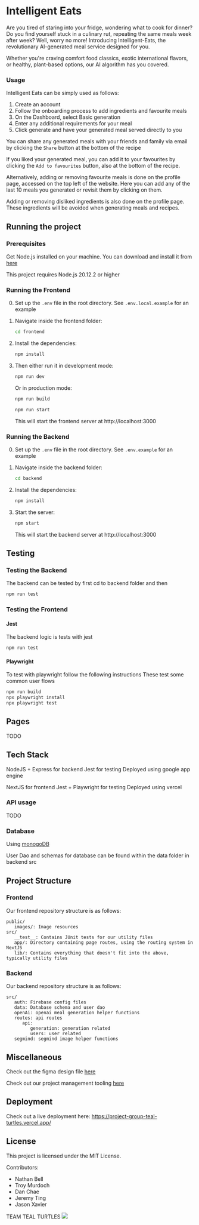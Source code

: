 # Intelligent Eats

Are you tired of staring into your fridge, wondering what to cook for dinner? Do you find yourself stuck in a culinary rut, repeating the same meals week after week? Well, worry no more! Introducing Intelligent-Eats, the revolutionary AI-generated meal service designed for you.

Whether you're craving comfort food classics, exotic international flavors, or healthy, plant-based options, our AI algorithm has you covered.

### Usage

Intelligent Eats can be simply used as follows:

1. Create an account
2. Follow the onboarding process to add ingredients and favourite meals
3. On the Dashboard, select Basic generation
4. Enter any additional requirements for your meal
5. Click generate and have your generated meal served directly to you

You can share any generated meals with your friends and family via email by clicking the `Share` button at the bottom of the recipe

If you liked your generated meal, you can add it to your favourites by clicking the `Add to favourites` button, also at the bottom of the recipe.

Alternatively, adding or removing favourite meals is done on the profile page, accessed on the top left of the website. Here you can add any of the last 10 meals you generated or revisit them by clicking on them.

Adding or removing disliked ingredients is also done on the profile page. These ingredients will be avoided when generating meals and recipes.

## Running the project

### Prerequisites

Get Node.js installed on your machine. You can download and install it from [here](https://nodejs.org/en/download/current)

This project requires Node.js 20.12.2 or higher

### Running the Frontend

0. Set up the `.env` file in the root directory. See `.env.local.example` for an example

1. Navigate inside the frontend folder:

   ```bash
   cd frontend
   ```

2. Install the dependencies:

   ```bash
   npm install
   ```

3. Then either run it in development mode:

   ```bash
   npm run dev
   ```

   Or in production mode:

   ```bash
   npm run build
   ```

   ```bash
   npm run start
   ```

   This will start the frontend server at http://localhost:3000

### Running the Backend

0. Set up the `.env` file in the root directory. See `.env.example` for an example

1. Navigate inside the backend folder:

   ```bash
   cd backend
   ```

2. Install the dependencies:

   ```bash
   npm install
   ```

3. Start the server:

   ```bash
   npm start
   ```

   This will start the backend server at http://localhost:3000

## Testing

### Testing the Backend

The backend can be tested by first cd to backend folder and then

```bash
npm run test
```

### Testing the Frontend

#### Jest

The backend logic is tests with jest

```bash
npm run test
```

#### Playwright

To test with playwright follow the following instructions
These test some common user flows

```bash
npm run build
npx playwright install
npx playwright test
```

## Pages

TODO

## Tech Stack

NodeJS + Express for backend
Jest for testing
Deployed using google app engine

NextJS for frontend
Jest + Playwright for testing
Deployed using vercel

### API usage

TODO

### Database

Using [monogoDB](https://www.mongodb.com/)

User Dao and schemas for database can be found within the data folder in backend src

## Project Structure

### Frontend

Our frontend repository structure is as follows:

```
public/
   images/: Image resources
src/
   __test__: Contains JUnit tests for our utility files
   app/: Directory containing page routes, using the routing system in NextJS
   lib/: Contains everything that doesn't fit into the above, typically utility files
```

### Backend

Our backend repository structure is as follows:

```
src/
   auth: Firebase config files
   data: Database schema and user dao
   openAi: openai meal generation helper functions
   routes: api routes
      api:
         generation: generation related
         users: user related
   segmind: segmind image helper functions
```

## Miscellaneous

Check out the figma design file [here](https://www.figma.com/file/sqO8dyu3wTHNfGy3RJjkcR/750-wireframe?type=design&node-id=2%3A2&mode=design&t=eZQL2zIErd7BnnJH-1)

Check out our project management tooling [here](https://trello.com/invite/750team1/ATTIe553059ddbcf84a85e1f14055027679b9EE006EB)

## Deployment

Check out a live deployment here:
https://project-group-teal-turtles.vercel.app/

## License

This project is licensed under the MIT License.

Contributors:

- Nathan Bell
- Troy Murdoch
- Dan Chae
- Jeremy Ting
- Jason Xavier

TEAM TEAL TURTLES
![](./group-image/Teal%20Turtles.webp)
